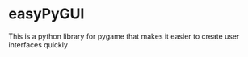 # easyPyGUI
This is a python library for pygame that makes it easier to create user interfaces quickly
